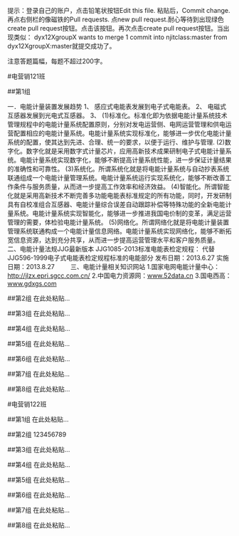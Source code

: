 提示：登录自己的账户，点击铅笔状按钮Edit this file. 粘贴后，Commit change. 再点右侧栏的像磁铁的Pull requests. 点new pull request.耐心等待到出现绿色create pull request按钮。点击该按钮。再次点击create pull request按钮。当出现类似：
dyx12XgroupX  wants to merge 1 commit into njitclass:master from dyx12XgroupX:master就提交成功了。

注意答题篇幅，每题不超过200字。

#电营销121班

##第1组

一．电能计量装置发展趋势
1、	感应式电能表发展到电子式电能表。
2、	电磁式互感器发展到光电式互感器。
3、	(1)标准化。标准化即为依据电能计量系统技术管理规程中的电能计量系统配置原则，分别对发电运营侧、电网运营管理和供电运营配置相应的电能计量系统。电能计量系统实现标准化，能够进一步优化电能计量系统的配置，使其达到先进、合理、统一的要求，以便于运行、维护与管理.
(2)数字化。数字化就是采用数字式计量芯片，应用高新技术成果研制电子式电能计量系统。电能计量系统实现数字化，能够不断提高计量系统性能，进一步保证计量结果的准确性和可靠性。
(3)系统化。所谓系统化就是将电能计量系统与自动抄表系统联通组成一个电能计量管理系统。电能计量系统运行实现系统化，能够不断改善工作条件与服务质量，从而进一步提高工作效率和经济效益。
(4)智能化。所谓智能化就是采用高新技术不断完善多功能电能表标准规定的所有功能，同时，开发研制具有自校准组合互感器、电能计量综合误差自动跟踪补偿等特殊功能的全新电能计量系统。电能计量系统实现智能化，能够进一步推进我国电价制的变革，满足运营管理的需要，体检验电能计量系统。
(5)网络化。所谓网络化就是将电能计量装置管理系统联通构成一个电能计量信息网络。电能计量系统实现网络化，能够不断拓宽信息资源，达到充分共享，从而进一步提高运营管理水平和客户服务质量。
二、电能计量法规JJG最新版本
 JJG1085-2013标准电能表检定规程： 代替JJG596-1999电子式电能表检定规程标准的电能部分 发布日期：2013.6.27 实施日期：2013.8.27 　　 
三、电能计量相关知识网站
1.国家电网电能计量中心：http://jlzx.epri.sgcc.com.cn/ 
2.中国电力资源网：www.52data.cn 
3.国电西高：www.gdxgs.com


##第2组
在此处粘贴...

##第3组
在此处粘贴...

##第4组
在此处粘贴...

##第5组
在此处粘贴...

##第6组
在此处粘贴...

##第7组
在此处粘贴...

##第8组
在此处粘贴...

#电营销122班

##第1组
在此处粘贴...

##第2组
123456789

##第3组
在此处粘贴...

##第4组
在此处粘贴...

##第5组
在此处粘贴...

##第6组
在此处粘贴...

##第7组
在此处粘贴...

##第8组
在此处粘贴...
